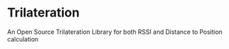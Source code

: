 # Trilateration
An Open Source Trilateration Library for both RSSI and Distance to Position calculation
